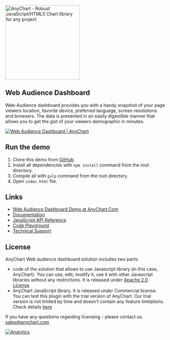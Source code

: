 [<img src="https://cdn.anychart.com/images/logo-transparent-segoe.png?2" width="234px" alt="AnyChart - Robust JavaScript/HTML5 Chart library for any project">](https://www.anychart.com)

## Web Audience Dashboard
Web-Audience dashboard provides you with a handy snapshot of your page viewers location, favorite device, preferred language, screen resolutions and browsers. The data is presented in an easily digestible manner that allows you to get the gist of your viewers demographic in minutes.

[<img src="http://static.anychart.com/images/github/web-audience.png?1" alt="Web Audience Dashboard | AnyChart">](https://wwww.anychart.com/solutions/web-audience/)

## Run the demo 
1) Clone this demo from [GitHub](https://github.com/anychart-solutions/web-audience-dashboard).
2) Install all dependencies with `npm install` command from the root directory.
3) Compile all with `gulp` command from the root directory.
4) Open `index.html` file.

## Links
* [Web Audience Dashboard Demo at AnyChart.Com](https://www.anychart.com/solutions/web-audience/)
* [Documentation](https://docs.anychart.com)
* [JavaScript API Reference](https://api.anychart.com)
* [Code Playground](https://playground.anychart.com)
* [Technical Support](https://www.anychart.com/support)

## License
AnyChart Web audience dashboard solution includes two parts:
- code of the solution that allows to use Javascript library (in this case, AnyChart). You can use, edit, modify it, use it with other Javascript libraries without any restrictions. It is released under [Apache 2.0 License](LICENSE).
- AnyChart JavaScript library. It is released under Commercial license. You can test this plugin with the trial version of AnyChart. Our trial version is not limited by time and doesn't contain any feature limitations. Check details [here](https://www.anychart.com/buy/) 

If you have any questions regarding licensing - please contact us. <sales@anychart.com>

[![Analytics](https://ga-beacon.appspot.com/UA-228820-4/Solutions/web-audience-dashboard?pixel&useReferer)](https://github.com/igrigorik/ga-beacon)
